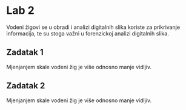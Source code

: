 # Lab 2

Vodeni žigovi se u obradi i analizi digitalnih slika koriste za prikrivanje informacija, te su stoga važni u forenzickoj analizi digitalnih slika.

## Zadatak 1

 Mjenjanjem skale vodeni žig je više odnosno manje vidljiv.

 ## Zadatak 2

 Mjenjanjem skale vodeni žig je više odnosno manje vidljiv.

 